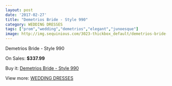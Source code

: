 ```yaml
---
layout: post
date: '2017-02-27'
title: "Demetrios Bride - Style 990"
category: WEDDING DRESSES
tags: ["prom","wedding","demetrios","elegant","junoesque"]
image: http://img.sequinious.com/3023-thickbox_default/demetrios-bride-style-990.jpg
---
```

Demetrios Bride - Style 990

On Sales: **$337.99**
<a href="https://www.sequinious.com/wedding-dresses/1235-demetrios-bride-style-990.html"><amp-img layout="responsive" width="600" height="600" src="//img.sequinious.com/3023-thickbox_default/demetrios-bride-style-990.jpg" alt="Demetrios Bride - Style 990 0" /></a>

Buy it: [Demetrios Bride - Style 990](https://www.sequinious.com/wedding-dresses/1235-demetrios-bride-style-990.html "Demetrios Bride - Style 990")

View more: [WEDDING DRESSES](https://www.sequinious.com/2-wedding-dresses "WEDDING DRESSES")